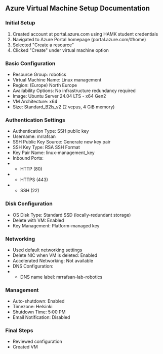 ## Azure Virtual Machine Setup Documentation
### Initial Setup

1. Created account at portal.azure.com using HAMK student credentials
2. Navigated to Azure Portal homepage (portal.azure.com/#home)
3. Selected "Create a resource"
4. Clicked "Create" under virtual machine option

### Basic Configuration

* Resource Group: robotics
* Virtual Machine Name: Linux management
* Region: (Europe) North Europe
* Availability Options: No infrastructure redundancy required
* Image: Ubuntu Server 24.04 LTS - x64 Gen2
* VM Architecture: x64
* Size: Standard_B2ls_v2 (2 vcpus, 4 GiB memory)

### Authentication Settings

* Authentication Type: SSH public key
* Username: mrrafsan
* SSH Public Key Source: Generate new key pair
* SSH Key Type: RSA SSH Format
* Key Pair Name: linux-management_key
* Inbound Ports:
* * HTTP (80)
* * HTTPS (443)
* * SSH (22)

### Disk Configuration

* OS Disk Type: Standard SSD (locally-redundant storage)
* Delete with VM: Enabled
* Key Management: Platform-managed key

### Networking

* Used default networking settings
* Delete NIC when VM is deleted: Enabled
* Accelerated Networking: Not available
* DNS Configuration:
* * DNS name label: mrrafsan-lab-robotics

### Management

* Auto-shutdown: Enabled
* Timezone: Helsinki
* Shutdown Time: 5:00 PM
* Email Notification: Disabled

### Final Steps

- Reviewed configuration
- Created VM